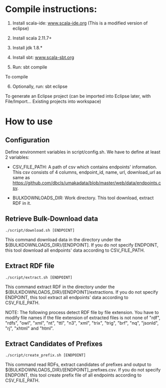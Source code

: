 # Compile instructions:

1. Install scala-ide: www.scala-ide.org
(This is a modified version of eclipse)

2. Install scala 2.11.7+

3. Install jdk 1.8.*

4. Install sbt:
www.scala-sbt.org

5. Run:
sbt compile

To compile

6. Optionally, run:
sbt eclipse

To generate an Eclipse project (can be imported into Eclipse later, with File/Import... Existing projects into workspace)

# How to use

## Configuration

Define environment variables in script/config.sh.
We have to define at least 2 variables:

- CSV_FILE_PATH: A path of csv which contains endpoints' information. This csv consists of 4 columns, endpoint_id, name, url, download_url as same as https://github.com/dbcls/umakadata/blob/master/web/data/endpoints.csv.

- BULKDOWNLOADS_DIR: Work directory. This tool download, extract RDF in it.

## Retrieve Bulk-Download data

```
./script/download.sh [ENDPOINT]
```

This command download data in the directory under the ${BULKDOWNLOADS_DIR}/[ENDPOINT]. If you do not specify ENDPOINT, this tool download all endpoints' data according to CSV_FILE_PATH.

## Extract RDF file

```
./script/extract.sh [ENDPOINT]
```

This command extract RDF in the directory under the ${BULKDOWNLOADS_DIR}/[ENDPOINT]/extractions. If you do not specify ENDPOINT, this tool extract all endpoints' data according to CSV_FILE_PATH.

NOTE: The following process detect RDF file by file extension. You have to modify file names if the file extension of extracted files is not none of "rdf", "rdfs", "owl", "xml", "nt", "ttl", "n3", "xml", "trix", "trig", "brf", "nq", "jsonld", "rj", "xhtml" and "html".

## Extract Candidates of Prefixes

```
./script/create_prefix.sh [ENDPOINT]
```

This command read RDFs, extract candidates of prefixes and output to ${BULKDOWNLOADS_DIR}/[ENDPOINT]_prefixes.csv. If you do not specify ENDPOINT, this tool create prefix file of all endpoints according to CSV_FILE_PATH.
